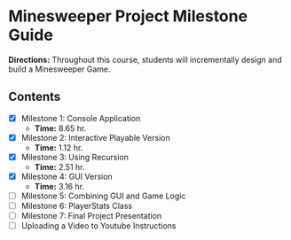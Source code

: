 # Minesweeper Project Milestone Guide

**Directions:** Throughout this course, students will incrementally design and build a Minesweeper Game.

## Contents

- [x] Milestone 1: Console Application
    - **Time:** 8.65 hr. 
- [x] Milestone 2: Interactive Playable Version
    - **Time:** 1.12 hr. 
- [x] Milestone 3: Using Recursion
    - **Time:** 2.51 hr. 
- [x] Milestone 4: GUI Version
    - **Time:** 3.16 hr. 
- [ ] Milestone 5: Combining GUI and Game Logic
- [ ] Milestone 6: PlayerStats Class
- [ ] Milestone 7: Final Project Presentation
- [ ] Uploading a Video to Youtube Instructions
